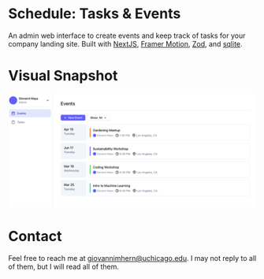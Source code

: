 # Schedule: Tasks & Events

An admin web interface to create events and keep track of tasks for your company landing site. 
Built with [NextJS](https://nextjs.org), [Framer Motion](https://motion.dev), [Zod](https://zod.dev), and [sqlite](https://www.sqlite.org). 

# Visual Snapshot 

![Events Page Screenshot](/public/events-page.png)

# Contact 
Feel free to reach me at giovannimhern@uchicago.edu. I may not reply to all of them, but I will read all of them.